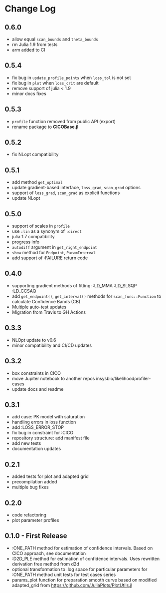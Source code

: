 # Change Log

## 0.6.0

- allow equal `scan_bounds` and `theta_bounds`
- rm Julia 1.9 from tests
- arm added to CI

## 0.5.4

- fix bug in `update_profile_points` when `loss_tol` is not set
- fix bug in `plot` when `loss_crit` are default
- remove support of julia < 1.9
- minor docs fixes

## 0.5.3

- `profile` function removed from public API (export)
- rename package to **CICOBase.jl**

## 0.5.2

- fix NLopt compatibility

## 0.5.1

- add method `get_optimal`
- update gradient-based interface, `loss_grad`, `scan_grad` options
- support of `loss_grad`, `scan_grad` as explicit functions
- update NLopt

## 0.5.0

- support of scales in `profile`
- use `:lin` as a synonym of `:direct`
- julia 1.7 compatibility
- progress info
- `autodiff` argument in `get_right_endpoint`
- `show` method for `Endpoint`, `ParamInterval`
- add support of :FAILURE return code

## 0.4.0

- supporting gradient methods of fitting: :LD_MMA :LD_SLSQP :LD_CCSAQ
- add `get_endpoint()`, `get_interval()` methods for `scan_func::Function` to calculate Confidence Bands (CB)
- Multiple auto-test updates
- Migration from Travis to GH Actions

## 0.3.3

- NLOpt update to v0.6
- minor compatibility and CI/CD updates

## 0.3.2

- box constraints in CICO
- move Jupiter notebook to another repos insysbio/likelihoodprofiler-cases
- update docs and readme

## 0.3.1

- add case: PK model with saturation
- handling errors in loss function
- add :LOSS_ERROR_STOP
- fix bug in constraint for :CICO
- repository structure: add manifest file
- add new tests
- documentation updates

## 0.2.1

- added tests for plot and adapted grid
- precompilation added
- multiple bug fixes

## 0.2.0

- code refactoring
- plot parameter profiles

## 0.1.0 - First Release

- :ONE_PATH method for estimation of confidence intervals. Based on CICO approach, see documentation
- :D2D_PLE method for estimation of confidence intervals. Uses rewritten derivation free method from d2d
- optional transformation to :log space for particular parameters for :ONE_PATH method
unit tests for test cases series
- params_plot function for preparation smooth curve based on modified adapted_grid from https://github.com/JuliaPlots/PlotUtils.jl
